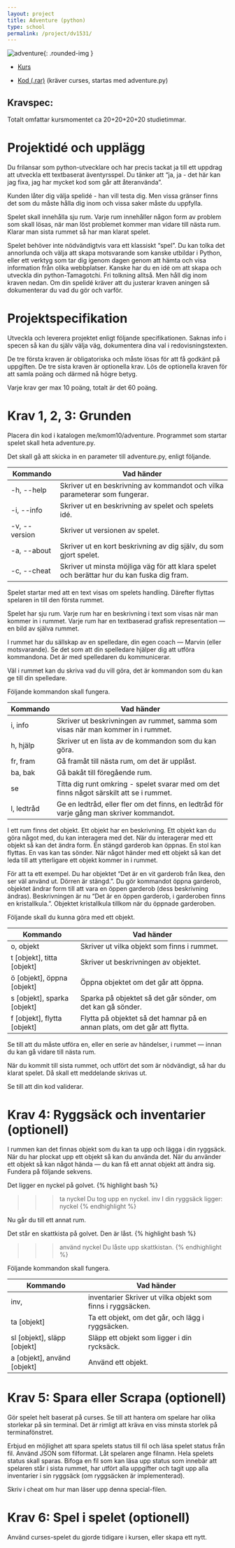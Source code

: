 ```yaml
---
layout: project
title: Adventure (python)
type: school
permalink: /project/dv1531/
---
```


![adventure](/files/images/adventure.png){: .rounded-img }

- [Kurs](/courses/dv1531)

- [Kod (.rar)](//www.dropbox.com/s/h5i8z6s0y50p41h/adventure.rar) 
(kräver curses, startas med adventure.py)

Kravspec:
---

Totalt omfattar kursmomentet ca 20+20+20+20 studietimmar.

Projektidé och upplägg
===
Du frilansar som python-utvecklare och har precis tackat ja till ett uppdrag att utveckla ett textbaserat äventyrsspel. 
Du tänker att “ja, ja - det här kan jag fixa, jag har mycket kod som går att återanvända”.

Kunden låter dig välja spelidé - han vill testa dig. Men vissa gränser finns det som du måste hålla dig inom och vissa saker måste du uppfylla.

Spelet skall innehålla sju rum. Varje rum innehåller någon form av problem som skall lösas, när man löst problemet kommer man vidare till nästa rum. 
Klarar man sista rummet så har man klarat spelet.

Spelet behöver inte nödvändigtvis vara ett klassiskt “spel”. Du kan tolka det annorlunda och välja att skapa motsvarande som kanske utbildar i Python, 
eller ett verktyg som tar dig igenom dagen genom att hämta och visa information från olika webbplatser. Kanske har du en idé om att skapa och utveckla din python-Tamagotchi. 
Fri tolkning alltså. Men håll dig inom kraven nedan. Om din spelidé kräver att du justerar kraven aningen så dokumenterar du vad du gör och varför.

Projektspecifikation
===
Utveckla och leverera projektet enligt följande specifikationen. Saknas info i specen så kan du själv välja väg, dokumentera dina val i redovisningstexten.

De tre första kraven är obligatoriska och måste lösas för att få godkänt på uppgiften. 
De tre sista kraven är optionella krav. Lös de optionella kraven för att samla poäng och därmed nå högre betyg.

Varje krav ger max 10 poäng, totalt är det 60 poäng.

Krav 1, 2, 3: Grunden
===
Placera din kod i katalogen me/kmom10/adventure. Programmet som startar spelet skall heta adventure.py.

Det skall gå att skicka in en parameter till adventure.py, enligt följande.

| Kommando	| Vad händer |
|----------|-----------|
| -h, --help	| Skriver ut en beskrivning av kommandot och vilka parameterar som fungerar. |
| -i, --info	| Skriver ut en beskrivning av spelet och spelets idé. |
| -v, --version	| Skriver ut versionen av spelet. |
| -a, --about	| Skriver ut en kort beskrivning av dig själv, du som gjort spelet. |
| -c, --cheat	| Skriver ut minsta möjliga väg för att klara spelet och berättar hur du kan fuska dig fram. |

Spelet startar med att en text visas om spelets handling. Därefter flyttas spelaren in till den första rummet.

Spelet har sju rum. Varje rum har en beskrivning i text som visas när man kommer in i rummet. Varje rum har en textbaserad grafisk representation — en bild av själva rummet.

I rummet har du sällskap av en spelledare, din egen coach — Marvin (eller motsvarande). Se det som att din spelledare hjälper dig att utföra kommandona. Det är med spelledaren du kommunicerar.

Väl i rummet kan du skriva vad du vill göra, det är kommandon som du kan ge till din spelledare. 

Följande kommandon skall fungera.

| Kommando |	Vad händer |
|--------|---------|
| i, info |	Skriver ut beskrivningen av rummet, samma som visas när man kommer in i rummet. |
| h, hjälp |	Skriver ut en lista av de kommandon som du kan göra. |
| fr, fram |	Gå framåt till nästa rum, om det är upplåst. |
| ba, bak |	Gå bakåt till föregående rum. |
| se |	Titta dig runt omkring - spelet svarar med om det finns något särskilt att se i rummet. |
| l, ledtråd |	Ge en ledtråd, eller fler om det finns, en ledtråd för varje gång man skriver kommandot. |


I ett rum finns det objekt. Ett objekt har en beskrivning. Ett objekt kan du göra något med, du kan interagera med det. 
När du interagerar med ett objekt så kan det ändra form. En stängd garderob kan öppnas. En stol kan flyttas. En vas kan tas sönder. 
När något händer med ett objekt så kan det leda till att ytterligare ett objekt kommer in i rummet.

För att ta ett exempel. Du har objektet “Det är en vit garderob från Ikea, den ser väl använd ut. Dörren är stängd.”. Du gör kommandot öppna garderob, objektet ändrar form till att vara en öppen garderob (dess beskrivning ändras). Beskrivningen är nu “Det är en öppen garderob, i garderoben finns en kristallkula.”. Objektet kristallkula tillkom när du öppnade garderoben.

Följande skall du kunna göra med ett objekt.

| Kommando | Vad händer |
|----------|------------|
| o, objekt	| Skriver ut vilka objekt som finns i rummet. |
| t [objekt], titta [objekt] |	Skriver ut beskrivningen av objektet. |
| ö [objekt], öppna [objekt] |	Öppna objektet om det går att öppna. |
| s [objekt], sparka [objekt] |	Sparka på objektet så det går sönder, om det kan gå sönder. |
| f [objekt], flytta [objekt] |	Flytta på objektet så det hamnar på en annan plats, om det går att flytta. |


Se till att du måste utföra en, eller en serie av händelser, i rummet — innan du kan gå vidare till nästa rum.

När du kommit till sista rummet, och utfört det som är nödvändigt, så har du klarat spelet. Då skall ett meddelande skrivas ut.

Se till att din kod validerar.

Krav 4: Ryggsäck och inventarier (optionell)
===
I rummen kan det finnas objekt som du kan ta upp och lägga i din ryggsäck. När du har plockat upp ett objekt så kan du använda det. 
När du använder ett objekt så kan något hända — du kan få ett annat objekt att ändra sig. Fundera på följande sekvens.

Det ligger en nyckel på golvet.
{% highlight bash %}
>>> ta nyckel
Du tog upp en nyckel.
>>> inv
I din ryggsäck ligger: nyckel
{% endhighlight %}

Nu går du till ett annat rum.

Det står en skattkista på golvet. Den är låst.
{% highlight bash %}
>>> använd nyckel
Du låste upp skattkistan.
{% endhighlight %}

Följande kommandon skall fungera.

| Kommando |	Vad händer |
|-----------|-------------|
| inv, | inventarier	Skriver ut vilka objekt som finns i ryggsäcken. |
| ta [objekt] |	Ta ett objekt, om det går, och lägg i ryggsäcken. |
| sl [objekt], släpp [objekt] |	Släpp ett objekt som ligger i din rycksäck. |
| a [objekt], använd [objekt] |	Använd ett objekt. |


Krav 5: Spara eller Scrapa (optionell)
===
Gör spelet helt baserat på curses. Se till att hantera om spelare har olika storlekar på sin terminal. 
Det är rimligt att kräva en viss minsta storlek på terminafönstret. 

Erbjud en möjlighet att spara spelets status till fil och läsa spelet status från fil. Använd JSON som filformat. 
Låt spelaren ange filnamn. Hela spelets status skall sparas. Bifoga en fil som kan läsa upp status som innebär att spelaren står i sista rummet, 
har utfört alla uppgifter och tagit upp alla inventarier i sin ryggsäck (om ryggsäcken är implementerad). 

Skriv i cheat om hur man läser upp denna special-filen.

Krav 6: Spel i spelet (optionell)
===
Använd curses-spelet du gjorde tidigare i kursen, eller skapa ett nytt.

